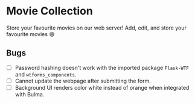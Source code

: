 # Movie Collection
Store your favourite movies on our web server! Add, edit, and store your favourite movies :smile:

## Bugs
- [ ] Password hashing doesn't work with the imported package ```Flask-WTF``` and ```wtforms_components```.
- [ ] Cannot update the webpage after submitting the form.
- [ ] Background UI renders color white instead of orange when integrated with Bulma.
